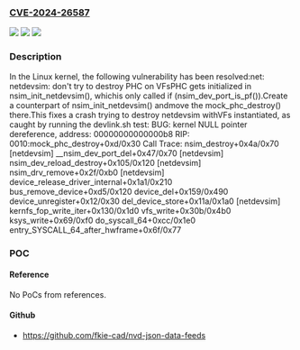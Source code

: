 ### [CVE-2024-26587](https://cve.mitre.org/cgi-bin/cvename.cgi?name=CVE-2024-26587)
![](https://img.shields.io/static/v1?label=Product&message=Linux&color=blue)
![](https://img.shields.io/static/v1?label=Version&message=b63e78fca889%3C%2008aca65997fb%20&color=brighgreen)
![](https://img.shields.io/static/v1?label=Vulnerability&message=n%2Fa&color=brighgreen)

### Description

In the Linux kernel, the following vulnerability has been resolved:net: netdevsim: don't try to destroy PHC on VFsPHC gets initialized in nsim_init_netdevsim(), whichis only called if (nsim_dev_port_is_pf()).Create a counterpart of nsim_init_netdevsim() andmove the mock_phc_destroy() there.This fixes a crash trying to destroy netdevsim withVFs instantiated, as caught by running the devlink.sh test:    BUG: kernel NULL pointer dereference, address: 00000000000000b8    RIP: 0010:mock_phc_destroy+0xd/0x30    Call Trace:     <TASK>     nsim_destroy+0x4a/0x70 [netdevsim]     __nsim_dev_port_del+0x47/0x70 [netdevsim]     nsim_dev_reload_destroy+0x105/0x120 [netdevsim]     nsim_drv_remove+0x2f/0xb0 [netdevsim]     device_release_driver_internal+0x1a1/0x210     bus_remove_device+0xd5/0x120     device_del+0x159/0x490     device_unregister+0x12/0x30     del_device_store+0x11a/0x1a0 [netdevsim]     kernfs_fop_write_iter+0x130/0x1d0     vfs_write+0x30b/0x4b0     ksys_write+0x69/0xf0     do_syscall_64+0xcc/0x1e0     entry_SYSCALL_64_after_hwframe+0x6f/0x77

### POC

#### Reference
No PoCs from references.

#### Github
- https://github.com/fkie-cad/nvd-json-data-feeds

